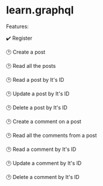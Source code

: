 # learn.graphql

Features:

:heavy_check_mark:  Register

:clock2:  Create a post

:clock2:  Read all the posts

:clock2:  Read a post by It's ID

:clock2:  Update a post by It's ID

:clock2:  Delete a post by It's ID

:clock2:  Create a comment on a post

:clock2:  Read all the comments from a post

:clock2:  Read a comment by It's ID

:clock2:  Update a comment by It's ID

:clock2:  Delete a comment by It's ID
